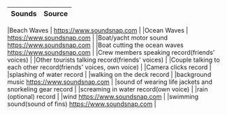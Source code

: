 |Sounds        |                                               Source|
----------------|-----------------------------------------------------|

|Beach Waves    |                                              https://www.soundsnap.com |
|Ocean Waves      |                                            https://www.soundsnap.com |
|Boat/yacht motor sound                                       https://www.soundsnap.com |
|Boat cutting the ocean waves                                 https://www.soundsnap.com |
|Crew members speaking                                        record(friends' voices) |
|Other tourists talking                                       record(friends' voices) |
|Couple talking to each other                                 record(friends' voices, own voice) |
|Camera clicks                                                record |
|splashing of water                                           record |
|walking on the deck                                          record |
|background music                                             https://www.soundsnap.com  |
|sound of wearing life jackets and snorkeling gear            record |
|screaming in water                                           record(own voice) |
|rain (optional)                                              record |
|wind                                                         https://www.soundsnap.com |
|swimming sound(sound of fins)                                https://www.soundsnap.com |
 
